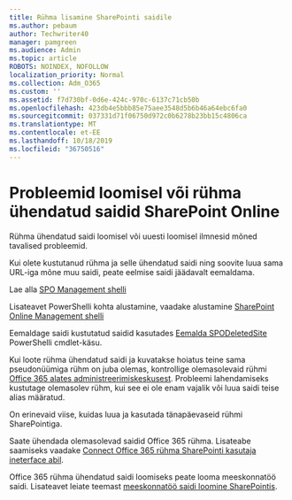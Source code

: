 ```yaml
---
title: Rühma lisamine SharePointi saidile
ms.author: pebaum
author: Techwriter40
manager: pamgreen
ms.audience: Admin
ms.topic: article
ROBOTS: NOINDEX, NOFOLLOW
localization_priority: Normal
ms.collection: Adm_O365
ms.custom: ''
ms.assetid: f7d730bf-0d6e-424c-970c-6137c71cb50b
ms.openlocfilehash: 423db4e5bbb85e75aee3548d5b6b46a64ebc6fa0
ms.sourcegitcommit: 037331d71f06750d972c0b6278b23bb15c4806ca
ms.translationtype: MT
ms.contentlocale: et-EE
ms.lasthandoff: 10/18/2019
ms.locfileid: "36750516"
---
```

# <a name="issues-when-creating-or-group-connected-sites-in-sharepoint-online"></a>Probleemid loomisel või rühma ühendatud saidid SharePoint Online

Rühma ühendatud saidi loomisel või uuesti loomisel ilmnesid mõned tavalised probleemid.

 Kui olete kustutanud rühma ja selle ühendatud saidi ning soovite luua sama URL-iga mõne muu saidi, peate eelmise saidi jäädavalt eemaldama.

Lae alla [SPO Management shelli](https://support.office.com/article/introduction-to-the-sharepoint-online-management-shell-c16941c3-19b4-4710-8056-34c034493429)

 Lisateavet PowerShelli kohta alustamine, vaadake alustamine [SharePoint Online Management shelli](https://docs.microsoft.com/powershell/module/sharepoint-online/remove-sposite?view=sharepoint-ps)

Eemaldage saidi kustutatud saidid kasutades [Eemalda SPODeletedSite](https://docs.microsoft.com/powershell/module/sharepoint-online/remove-sposite?view=sharepoint-ps) PowerShelli cmdlet-käsu.

Kui loote rühma ühendatud saidi ja kuvatakse hoiatus teine sama pseudonüümiga rühm on juba olemas, kontrollige olemasolevaid rühmi [Office 365 alates administreerimiskeskusest](https://admin.microsoft.com/Adminportal/Home?source=applauncher#/groups). Probleemi lahendamiseks kustutage olemasolev rühm, kui see ei ole enam vajalik või luua saidi teise alias määratud.

On erinevaid viise, kuidas luua ja kasutada tänapäevaseid rühmi SharePointiga.

Saate ühendada olemasolevad saidid Office 365 rühma. Lisateabe saamiseks vaadake [Connect Office 365 rühma SharePointi kasutaja ineterface abil](https://docs.microsoft.com/sharepoint/dev/transform/modernize-connect-to-office365-group#connect-an-office-365-group-using-the-sharepoint-user-interface).

Office 365 rühma ühendatud saidi loomiseks peate looma meeskonnatöö saidi. Lisateavet leiate teemast [meeskonnatöö saidi loomine SharePointis](https://support.office.com/article/create-a-team-site-in-sharepoint-ef10c1e7-15f3-42a3-98aa-b5972711777d).


